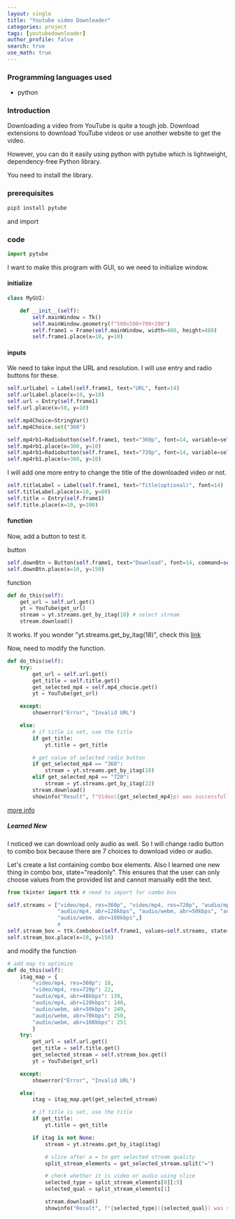 ```yaml
---
layout: single
title: "Youtube video Downloader"
categories: project
tags: [youtubedownloader]
author_profile: false
search: true
use_math: true
---
```


### Programming languages used

- python

### Introduction

Downloading a video from YouTube is quite a tough job. Download extensions to download YouTube videos or use another website to get the video.

However, you can do it easily using python with pytube which is lightweight, dependency-free Python library.

You need to install the library.

### prerequisites

```zsh
pip3 install pytube
```

and import

### code

```python
import pytube
```

I want to make this program with GUI, so we need to initialize window.

#### initialize

```python
class MyGUI:

    def __init__(self):
        self.mainWindow = Tk()
        self.mainWindow.geometry(f"500x500+700+200")
        self.frame1 = Frame(self.mainWindow, width=480, height=480)
        self.frame1.place(x=10, y=10)
```

#### inputs

We need to take input the URL and resolution. I will use entry and radio buttons for these.

```python
self.urlLabel = Label(self.frame1, text="URL", font=14)
self.urlLabel.place(x=10, y=10)
self.url = Entry(self.frame1)
self.url.place(x=50, y=10)

self.mp4Choice=StringVar()
self.mp4Choice.set("360")

self.mp4rb1=Radiobutton(self.frame1, text="360p", font=14, variable=self.mp4Choice, value="360")
self.mp4rb1.place(x=300, y=10)
self.mp4rb1=Radiobutton(self.frame1, text="720p", font=14, variable=self.mp4Choice, value="720")
self.mp4rb1.place(x=380, y=10)
```

I will add one more entry to change the title of the downloaded video or not.

```python
self.titleLabel = Label(self.frame1, text="Title(optional)", font=14)
self.titleLabel.place(x=10, y=80)
self.title = Entry(self.frame1)
self.title.place(x=10, y=100)
```

#### function

Now, add a button to test it.

button

```python
self.downBtn = Button(self.frame1, text="Download", font=14, command=self.do_this)
self.downBtn.place(x=10, y=150)
```

function

```python
def do_this(self):
    get_url = self.url.get()
    yt = YouTube(get_url)
    stream = yt.streams.get_by_itag(18) # select stream
    stream.download()
```

It works. If you wonder "yt.streams.get_by_itag(18)", check this [link](https://pytube.io/en/latest/user/streams.html#filtering-streams)

Now, need to modify the function.

```python
def do_this(self):
    try:
        get_url = self.url.get()
        get_title = self.title.get()
        get_selected_mp4 = self.mp4_chocie.get()
        yt = YouTube(get_url)

    except:
        showerror("Error", "Invalid URL")

    else:
        # if title is set, use the title
        if get_title:
            yt.title = get_title

        # get value of selected radio button
        if get_selected_mp4 == "360":
            stream = yt.streams.get_by_itag(18)
        elif get_selected_mp4 == "720":
            stream = yt.streams.get_by_itag(22)
        stream.download()
        showinfo("Result", f"Video({get_selected_mp4}p) was successfully download")
```

[more info](https://pytube.io/en/latest/)

##### Learned New

I noticed we can download only audio as well. So I will change radio button to combo box because there are 7 choices to download video or audio.

Let's create a list containing combo box elements. Also I learned one new thing in combo box, state="readonly". This ensures that the user can only choose values from the provided list and cannot manually edit the text.

```python
from tkinter import ttk # need to import for combo box

self.streams = ["video/mp4, res=360p", "video/mp4, res=720p", "audio/mp4, abr=48kbps",
                "audio/mp4, abr=128kbps", "audio/webm, abr=50kbps", "audio/webm, abr=70kbps",
                "audio/webm, abr=160kbps",]
                #
self.stream_box = ttk.Combobox(self.frame1, values=self.streams, state="readonly")
self.stream_box.place(x=10, y=150)
```

and modify the function

```python
# add map to optimize
def do_this(self):
    itag_map = {
        "video/mp4, res=360p": 18,
        "video/mp4, res=720p": 22,
        "audio/mp4, abr=48kbps": 139,
        "audio/mp4, abr=128kbps": 140,
        "audio/webm, abr=50kbps": 249,
        "audio/webm, abr=70kbps": 250,
        "audio/webm, abr=160kbps": 251
        }
    try:
        get_url = self.url.get()
        get_title = self.title.get()
        get_selected_stream = self.stream_box.get()
        yt = YouTube(get_url)

    except:
        showerror("Error", "Invalid URL")

    else:
        itag = itag_map.get(get_selected_stream)

        # if title is set, use the title
        if get_title:
            yt.title = get_title

        if itag is not None:
            stream = yt.streams.get_by_itag(itag)

            # slice after a = to get selected stream quality
            split_stream_elements = get_selected_stream.split("=")

            # check whether it is video or audio using slice
            selected_type = split_stream_elements[0][:5]
            selected_qual = split_stream_elements[1]

            stream.download()
            showinfo("Result", f"{selected_type}({selected_qual}) was successfully download")


```
